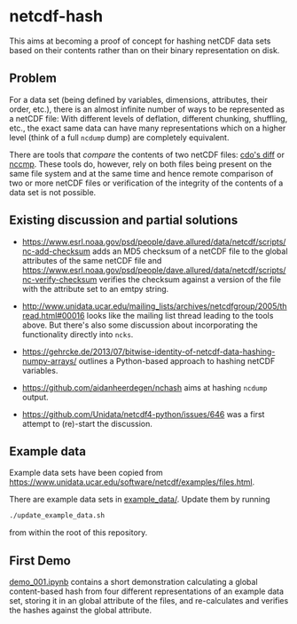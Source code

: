 # netcdf-hash

This aims at becoming a proof of concept for hashing netCDF data sets based on
their contents rather than on their binary representation on disk.


## Problem

For a data set (being defined by variables, dimensions, attributes, their
order, etc.), there is an almost infinite number of ways to be represented as a
netCDF file:  With different levels of deflation, different chunking,
shuffling, etc., the exact same data can have many representations which on a
higher level (think of a full `ncdump` dump) are completely equivalent.

There are tools that *compare* the contents of two netCDF files: [cdo's
diff](https://code.zmaw.de/projects/cdo/embedded/index.html#x1-470002.1.3) or
[nccmp](http://nccmp.sourceforge.net/).  These tools do, however, rely on both
files being present on the same file system and at the same time and hence
remote comparison of two or more netCDF files or verification of the integrity
of the contents of a data set is not possible.


## Existing discussion and partial solutions

- <https://www.esrl.noaa.gov/psd/people/dave.allured/data/netcdf/scripts/nc-add-checksum>
  adds an MD5 checksum of a netCDF file to the global attributes of the same
  netCDF file and
  <https://www.esrl.noaa.gov/psd/people/dave.allured/data/netcdf/scripts/nc-verify-checksum>
  verifies the checksum against a version of the file with the attribute set to
  an emtpy string.

- <http://www.unidata.ucar.edu/mailing_lists/archives/netcdfgroup/2005/thread.html#00016>
  looks like the mailing list thread leading to the tools above.  But there's
  also some discussion about incorporating the functionality directly into
  `ncks`.

- <https://gehrcke.de/2013/07/bitwise-identity-of-netcdf-data-hashing-numpy-arrays/>
  outlines a Python-based approach to hashing netCDF variables.

- <https://github.com/aidanheerdegen/nchash> aims at hashing `ncdump` output.

- <https://github.com/Unidata/netcdf4-python/issues/646> was a first attempt to
  (re)-start the discussion.


## Example data

Example data sets have been copied from
<https://www.unidata.ucar.edu/software/netcdf/examples/files.html>.

There are example data sets in [example_data/](example_data/).  Update them by
running
```bash
./update_example_data.sh
```
from within the root of this repository.


## First Demo

[demo_001.ipynb](demo_001.ipynb) contains a short demonstration calculating a
global content-based hash from four different representations of an example
data set, storing it in an global attribute of the files, and re-calculates and
verifies the hashes against the global attribute.
